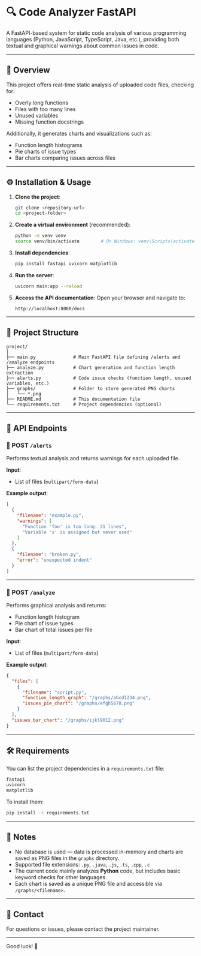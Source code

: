 # 🔍 Code Analyzer FastAPI

A FastAPI-based system for static code analysis of various programming languages (Python, JavaScript, TypeScript, Java, etc.), providing both textual and graphical warnings about common issues in code.

---

## 🚀 Overview

This project offers real-time static analysis of uploaded code files, checking for:

- Overly long functions
- Files with too many lines
- Unused variables
- Missing function docstrings

Additionally, it generates charts and visualizations such as:

- Function length histograms
- Pie charts of issue types
- Bar charts comparing issues across files

---

## ⚙️ Installation & Usage

1. **Clone the project**:
   ```bash
   git clone <repository-url>
   cd <project-folder>
   ```

2. **Create a virtual environment** (recommended):
   ```bash
   python -m venv venv
   source venv/bin/activate        # On Windows: venv\Scripts\activate
   ```

3. **Install dependencies**:
   ```bash
   pip install fastapi uvicorn matplotlib
   ```

4. **Run the server**:
   ```bash
   uvicorn main:app --reload
   ```

5. **Access the API documentation**:
   Open your browser and navigate to:
   ```
   http://localhost:8000/docs
   ```

---

## 📁 Project Structure

```
project/
│
├── main.py              # Main FastAPI file defining /alerts and /analyze endpoints
├── analyze.py           # Chart generation and function length extraction
├── alerts.py            # Code issue checks (function length, unused variables, etc.)
├── graphs/              # Folder to store generated PNG charts
│   └── *.png
├── README.md            # This documentation file
└── requirements.txt     # Project dependencies (optional)
```

---

## 🔌 API Endpoints

### 📍 POST `/alerts`

Performs textual analysis and returns warnings for each uploaded file.

**Input**:
- List of files (`multipart/form-data`)

**Example output**:
```json
[
  {
    "filename": "example.py",
    "warnings": [
      "Function 'foo' is too long: 31 lines",
      "Variable 'x' is assigned but never used"
    ]
  },
  {
    "filename": "broken.py",
    "error": "unexpected indent"
  }
]
```

---

### 📍 POST `/analyze`

Performs graphical analysis and returns:
- Function length histogram
- Pie chart of issue types
- Bar chart of total issues per file

**Input**:
- List of files (`multipart/form-data`)

**Example output**:
```json
{
  "files": [
    {
      "filename": "script.py",
      "function_length_graph": "/graphs/abcd1234.png",
      "issues_pie_chart": "/graphs/efgh5678.png"
    }
  ],
  "issues_bar_chart": "/graphs/ijkl9012.png"
}
```

---

## 🛠 Requirements

You can list the project dependencies in a `requirements.txt` file:

```txt
fastapi
uvicorn
matplotlib
```

To install them:
```bash
pip install -r requirements.txt
```

---

## 📝 Notes

- No database is used — data is processed in-memory and charts are saved as PNG files in the `graphs` directory.
- Supported file extensions: `.py`, `.java`, `.js`, `.ts`, `.cpp`, `.c`
- The current code mainly analyzes **Python** code, but includes basic keyword checks for other languages.
- Each chart is saved as a unique PNG file and accessible via `/graphs/<filename>`.

---

## 📧 Contact

For questions or issues, please contact the project maintainer.

---

Good luck! 🚀